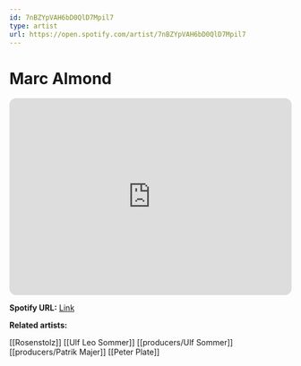 ```yaml
---
id: 7nBZYpVAH6bD0QlD7Mpil7
type: artist
url: https://open.spotify.com/artist/7nBZYpVAH6bD0QlD7Mpil7
---
```

# Marc Almond

<iframe style="border-radius:12px" src="https://open.spotify.com/embed/artist/7nBZYpVAH6bD0QlD7Mpil7" width="100%" height="352" frameBorder="0" allowfullscreen="" allow="autoplay; clipboard-write; encrypted-media; fullscreen; picture-in-picture" loading="lazy"></iframe>

**Spotify URL:** [Link](https://open.spotify.com/artist/7nBZYpVAH6bD0QlD7Mpil7)

**Related artists:**

[[Rosenstolz]]
[[Ulf Leo Sommer]]
[[producers/Ulf Sommer]]
[[producers/Patrik Majer]]
[[Peter Plate]]
